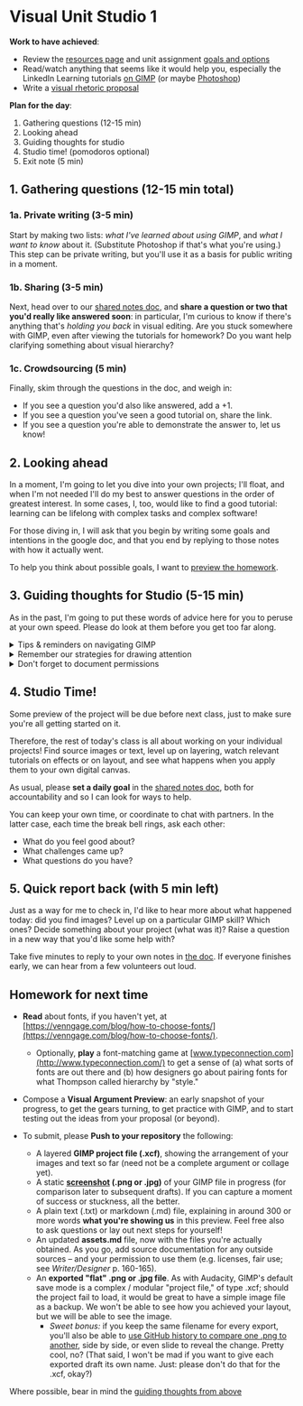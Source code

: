 
# Visual Unit Studio 1

**Work to have achieved**:
* Review the [resources page]({{site.github_url}}/resources) and unit assignment [goals and options](https://github.com/benmiller314/visual-argument-{{site.course.slugterm}}#project-2-visual-argument--rhetorical-collage)
* Read/watch anything that seems like it would help you, especially the LinkedIn Learning tutorials [on GIMP]({{site.github_url}}/resources#lil-gimp) (or maybe [Photoshop]({{site.github_url}}/resources#lil-ps))
* Write a [visual rhetoric proposal]({{site.github.issues_url}})

**Plan for the day**:

<!-- 1. Guiding thoughts for Studio (5-15 min) -->
1. Gathering questions (12-15 min)
2. Looking ahead
3. Guiding thoughts for studio
4. Studio time! (pomodoros optional)
5. Exit note (5 min)

## 1. Gathering questions (12-15 min total)

### 1a. Private writing (3-5 min)
Start by making two lists: _what I've learned about using GIMP_, and _what I want to know_ about it. (Substitute Photoshop if that's what you're using.) This step can be private writing, but you'll use it as a basis for public writing in a moment.

### 1b. Sharing (3-5 min)
Next, head over to our [shared notes doc](http://bit.ly/cdm2022spring-notes#heading=h.3vlg3iopdt5p), and **share a question or two that you'd really like answered soon**: in particular, I'm curious to know if there's anything that's _holding you back_ in visual editing. Are you stuck somewhere with GIMP, even after viewing the tutorials for homework? Do you want help clarifying something about visual hierarchy?

### 1c. Crowdsourcing (5 min)
Finally, skim through the questions in the doc, and weigh in:
* If you see a question you'd also like answered, add a +1.
* If you see a question you've seen a good tutorial on, share the link.
* If you see a question you're able to demonstrate the answer to, let us know!

## 2. Looking ahead

In a moment, I'm going to let you dive into your own projects; I'll float, and when I'm not needed I'll do my best to answer questions in the order of greatest interest. In some cases, I, too, would like to find a good tutorial: learning can be lifelong with complex tasks and complex software!

For those diving in, I will ask that you begin by writing some goals and intentions in the google doc, and that you end by replying to those notes with how it actually went.

To help you think about possible goals, I want to [preview the homework](#homework-for-next-time).


## 3. Guiding thoughts for Studio (5-15 min)

As in the past, I'm going to put these words of advice here for you to peruse at your own speed. Please do look at them before you get too far along.

<details><summary>Tips & reminders on navigating GIMP</summary>
<ul>
 <li>GIMP's toolbox is kinda crowded, but the tools are also helpfully indexed by category in the menu bar, under Tools. If you prefer to see all the tools in the sidebar, rather than have them nested, you can change that setting in  Preferences, under Interface > Toolbox: toggle the Use Tool Groups checkbox.</li>
 <li>Every tool also has a keyboard shortcut, and it will save you time to memorize those for your go-to instruments.</li>
 <li>Something not behaving as it should? First check that you're in the right layer. If you are, check that the layer is big enough; you might need to use Layer > Layer to Image Size. (Or give yourself more room overall with Image > Canvas Size.) If even <em>that's</em> not working, check the tool settings area (usually below the tools, but they're movable).</li>
 <li>Remember that there are often extra tips for the tool you're using under the editing window, in a tiny font; try holding shift, alt, control, command, etc while you click or drag to see what it says/does. Most of the time, these are temporary adjustments to the tool settings that you can also change more long-term in the tool settings area.</li>
 </ul>
</details>

<details><summary>Remember our strategies for drawing attention</summary>

You can use them to signal your hierarchy through scale, value, color, proximity, and style: see the <a href="http://bit.ly/cdm2022spring-notes#heading=h.f1986sucy1m5">notes from last week</a> on "Keywords toward a Visual Rhetoric."

<p>According to <a href="https://www.thetypetree.com/blog/graphic-design-101-dominancehierarchy">Thompson</a> (our reading from last week), <strong>you can reliably convey only about three levels of dominance</strong>; after that, it starts to get mushy. At some point as you work on your proposed visual argument / rhetorical collage, therefore, you might want to reflect in writing:
<ul>
<li>What options do you have for your top three objects of attention? What's next in line?</li>
<li>How would the layout need to change if you changed your ranking? That is, if you put one of your current tier-twos into the top slot, what rearrangements would that entail?</li>
</ul>
</p>
</details>

<details><summary>Don't forget to document permissions</summary>
<p>As I hope you saw on the <a href="{{site.github_url}}/resources#visuals">site resources page</a>, there are lots of tools to help you <em>find images you're explicitly allowed to use</em>, whether with Creative Commons or other permissive licenses.</p>

<p>You can also use copyrighted images <em>if you can make a case for it being a Fair Use.</em> That is, in either a credits file or your reflection (or both), you can argue that the balance of the four factors is in your favor:
<ul>
<li>purpose and character of the use</li>
<li>nature of the copyrighted work</li>
<li>amount or substantiality of the portion used></li>
<li>market impact</li>
</ul>
</p>
</details>

<!-- ALT: If your proposal already includes this level of planning, you can use the time to skim through the rest of the [visual argument examples]({{site.github.issues_url}}/7) your classmates posted. Maybe you'll find new inspiration! -->

## 4. Studio Time!
Some preview of the project will be due before next class, just to make sure you're all getting started on it.

Therefore, the rest of today's class is all about working on your individual projects! Find source images or text, level up on layering, watch relevant tutorials on effects or on layout, and see what happens when you apply them to your own digital canvas.

<div class="alert alert-success">
<p>As usual, please <strong>set a daily goal</strong> in the <a href="http://bit.ly/cdm2022spring-notes#heading=h.myn5fnv0tyi">shared notes doc</a>, both for accountability and so I can look for ways to help.</p>
</div>

You can keep your own time, or coordinate to chat with partners. In the latter case, each time the break bell rings, ask each other:

* What do you feel good about?
* What challenges came up?
* What questions do you have?

<!-- <div class="alert alert-info">
<strong>You can find me in the main room, or call me in to your breakout room if you have a question in common</strong>: just use the "Ask for Help" button <img alt="ask for help button, which shows a question mark in a circle" src ="https://assets.zoom.us/images/en-us/desktop/generic/in-meeting/ask-for-help-icon.png" /> in your meeting menu.
</div> -->


<!--
<div class="alert alert-warning"><p>To get credit for asynchronous participation, <strong>add your working goals to the <a href="http://bit.ly/cdm2021spring-notes#heading=h.z55p3g78u32k">google doc</a> when you start your session</strong>, set your timer, and when the bell rings, <em>add a brief reply</em> to your initial note with a status update. (This can be very brief.) Run through this cycle at least twice.</p>

<p>NB: To make it easier for me to find your additions to the doc, please use either Comments or Suggestion Mode.</p>
</div> -->


## 5. Quick report back (with 5 min left)

Just as a way for me to check in, I'd like to hear more about what happened today: did you find images? Level up on a particular GIMP skill? Which ones? Decide something about your project (what was it)? Raise a question in a new way that you'd like some help with?

Take five minutes to reply to your own notes in <a href="http://bit.ly/cdm2021spring-notes#heading=h.z55p3g78u32k">the doc</a>. If everyone finishes early, we can hear from a few volunteers out loud.


## Homework for next time
<!-- Do I want to put this reading on Perusall next time?  -->
* **Read** about fonts, if you haven't yet, at [https://venngage.com/blog/how-to-choose-fonts/](https://venngage.com/blog/how-to-choose-fonts/).
   - Optionally, **play** a font-matching game at [www.typeconnection.com](http://www.typeconnection.com/) to get a sense of (a) what sorts of fonts are out there and (b) how designers go about pairing fonts for what Thompson called hierarchy by "style."


* Compose a **Visual Argument Preview**: an early snapshot of your progress, to get the gears turning, to get practice with GIMP, and to start testing out the ideas from your proposal (or beyond).
* To submit, please **Push to your repository** the following:
   <ul>
   <li> A layered <strong>GIMP project file (.xcf)</strong>, showing the arrangement of your images and text so far (need not be a complete argument or collage yet).</li>
   <li> A static <strong><a href="https://www.take-a-screenshot.org/">screenshot</a> (.png or .jpg)</strong> of your GIMP file in progress (for comparison later to subsequent drafts). If you can capture a moment of success or stuckness, all the better.</li>
   <li> A plain text (.txt) or markdown (.md) file, explaining in around 300 or more words <strong>what you're showing us</strong> in this preview. Feel free also to ask questions or lay out next steps for yourself!</li>
   <li> An updated <strong>assets.md</strong> file, now with the files you're actually obtained. As you go, add source documentation for any outside sources – and your permission to use them (e.g. licenses, fair use; see <em>Writer/Designer</em> p. 160-165). </li>
   <li>An <strong>exported "flat" .png or .jpg file</strong>. As with Audacity, GIMP's default save mode is a complex / modular "project file," of type .xcf; should the project fail to load, it would be great to have a simple image file as a backup. We won't be able to see how you achieved your layout, but we will be able to see the image. <ul><li><em>Sweet bonus:</em> if you keep the same filename for every export, you'll also be able to <a href="https://docs.github.com/en/free-pro-team@latest/github/managing-files-in-a-repository/rendering-and-diffing-images">use GitHub history to compare one .png to another</a>, side by side, or even slide to reveal the change. Pretty cool, no? (That said, I won't be mad if you want to give each exported draft its own name. Just: please don't do that for the .xcf, okay?)</li></ul></li>
   </ul>

Where possible, bear in mind the [guiding thoughts from above](#3-guiding-thoughts-for-studio--5-15-min)
